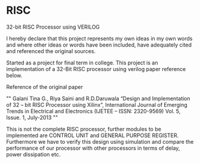 # RISC
32-bit RISC Processor using VERILOG

I hereby declare that this project represents my own ideas in my own words and 
where other ideas or words have been included, have adequately cited and referenced the original sources.

Started as a project for final term in college.
This project is an implementation of a 32-Bit RISC processor using verilog paper reference below.

Reference of the original paper

""
    Galani Tina G., Riya Saini and R.D.Daruwala “Design and Implementation of 32 – bit RISC Processor using Xilinx”, 
    International Journal of Emerging Trends in Electrical and Electronics (IJETEE – ISSN: 2320-9569) Vol. 5, Issue. 1, July-2013
""


This is not the complete RISC processor, further modules to be implemented are CONTROL UNIT and GENERAL PURPOSE REGISTER. 
Furthermore we have to verify this design using simulation and compare the performance of our processor with other processors in terms of delay, power dissipation etc.
